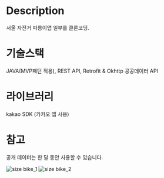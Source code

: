 
# Description
서울 자전거 따릉이앱 일부를 클론코딩.

# 기술스택
JAVA(MVP패턴 적용), REST API, Retrofit & Okhttp
공공데이터 API

# 라이브러리
kakao SDK (카카오 맵 사용)

# 참고
공개 데이터는 한 달 동안 사용할 수 있습니다.

![size bike_1](https://user-images.githubusercontent.com/55366664/99211644-1e6b5000-280c-11eb-82a8-5e366e580814.jpg)
![size bike_2](https://user-images.githubusercontent.com/55366664/99211642-1d3a2300-280c-11eb-9768-3a8ad658fd17.jpg)
